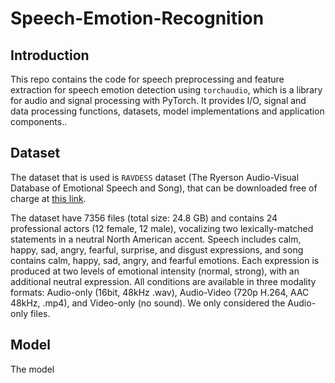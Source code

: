# Speech-Emotion-Recognition

## Introduction
This repo contains the code for speech preprocessing and feature extraction for speech emotion detection using `torchaudio`, which is a library for audio and signal processing with PyTorch. It provides I/O, signal and data processing functions, datasets, model implementations and application components.. </br>

## Dataset
The dataset that is used is `RAVDESS` dataset (The Ryerson Audio-Visual Database of Emotional Speech and Song), that can be downloaded free of charge at  [this link](https://zenodo.org/record/1188976).</br>

The dataset have 7356 files (total size: 24.8 GB) and contains   24 professional actors (12 female, 12 male), vocalizing two lexically-matched statements in a neutral North American accent. Speech includes calm, happy, sad, angry, fearful, surprise, and disgust expressions, and song contains calm, happy, sad, angry, and fearful emotions. Each expression is produced at two levels of emotional intensity (normal, strong), with an additional neutral expression. All conditions are available in three modality formats: Audio-only (16bit, 48kHz .wav), Audio-Video (720p H.264, AAC 48kHz, .mp4), and Video-only (no sound).  We only considered the Audio-only files.

## Model
The model 